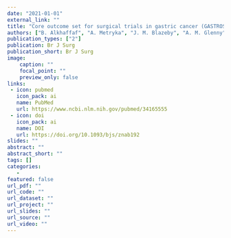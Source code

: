```yaml
---
date: "2021-01-01"
external_link: ""
title: "Core outcome set for surgical trials in gastric cancer (GASTROS study): international patient and healthcare professional consensus"
authors: ["B. Alkhaffaf", "A. Metryka", "J. M. Blazeby", "A. M. Glenny", "A. Adeyeye", "P. M. Costa", "I. {Diez Del Val}", "S. S. Gisbertz", "A. Guner", "S. Law", "H. J. Lee", "Z. Li", "K. Nakada", "D. Reim", "P. Vorwald", "G. L. Baiocchi", "W. Allum", "M. A. Chaudry", "E. A. Griffiths", "P. R. Williamson", "I. A. Bruce"]
publication_types: ["2"]
publication: Br J Surg
publication_short: Br J Surg
image:
    caption: ""
    focal_point: ""
    preview_only: false
links:
 - icon: pubmed
   icon_pack: ai
   name: PubMed
   url: https://www.ncbi.nlm.nih.gov/pubmed/34165555
 - icon: doi
   icon_pack: ai
   name: DOI
   url: https://doi.org/10.1093/bjs/znab192
slides: ""
abstract: ""
abstract_short: ""
tags: []
categories: 
   - 
featured: false
url_pdf: ""
url_code: ""
url_dataset: ""
url_project: ""
url_slides: ""
url_source: ""
url_video: ""
---
```

